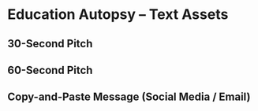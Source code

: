 # Education Autopsy – Text Assets

## 30-Second Pitch

## 60-Second Pitch


## Copy-and-Paste Message (Social Media / Email)

